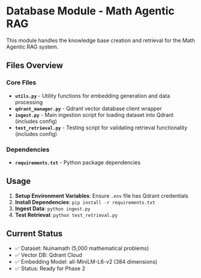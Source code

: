 # Database Module - Math Agentic RAG

This module handles the knowledge base creation and retrieval for the Math Agentic RAG system.

## Files Overview

### Core Files
- **`utils.py`** - Utility functions for embedding generation and data processing
- **`qdrant_manager.py`** - Qdrant vector database client wrapper
- **`ingest.py`** - Main ingestion script for loading dataset into Qdrant (includes config)
- **`test_retrieval.py`** - Testing script for validating retrieval functionality (includes config)

### Dependencies
- **`requirements.txt`** - Python package dependencies

## Usage

1. **Setup Environment Variables**: Ensure `.env` file has Qdrant credentials
2. **Install Dependencies**: `pip install -r requirements.txt`
3. **Ingest Data**: `python ingest.py`
4. **Test Retrieval**: `python test_retrieval.py`

## Current Status
- ✅ Dataset: Nuinamath (5,000 mathematical problems)
- ✅ Vector DB: Qdrant Cloud 
- ✅ Embedding Model: all-MiniLM-L6-v2 (384 dimensions)
- ✅ Status: Ready for Phase 2
